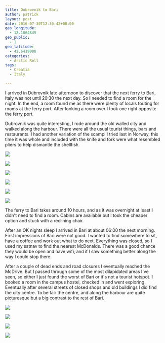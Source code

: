 ```yaml
---
title: Dubrovnik to Bari
author: patrick
layout: post
date: 2016-07-30T12:30:42+00:00
geo_longitude:
  - 18.1064849
geo_public:
  - 1
geo_latitude:
  - 42.6419008
categories:
  - Arctic Roll
tags:
  - Croatia
  - Italy

---
```

I arrived in Dubrovnik late afternoon to discover that the next ferry to Bari, Italy was not until 20:30 the next day. So I needed to find a room for the night. In the end, a room found me as there were plenty of locals touting for rooms at the ferry port. After looking a room over I took one right opposite the ferry port.

Dubrovnik was quite interesting, I rode around the old walled city and walked along the harbour. There were all the usual tourist things, bars and restaurants. I had another variation of the scampi I tried last in Norway, this time it was whole and included with the knife and fork were what resembled pliers to help dismantle the shellfish.

![](/img/2016/07/IMG_3190.jpg)

![](/img/2016/07/IMG_3193.jpg)

![](/img/2016/07/IMG_3198.jpg)

![](/img/2016/07/img_3401.jpg)

![](/img/2016/07/img_3400.jpg)

![](/img/2016/07/img_3399.jpg)

The ferry to Bari takes around 10 hours, and as it was overnight at least I didn't need to find a room. Cabins are available but I took the cheaper option and stuck with a reclining chair.

After an OK nights sleep I arrived in Bari at about 06:00 the next morning. First impressions of Bari were not good. I wanted to find somewhere to sit, have a coffee and work out what to do next. Everything was closed, so I used my satnav to find the nearest McDonalds. There was a good chance they would be open and have wifi, and if I saw something better along the way I could stop there.

After a couple of dead ends and road closures I eventually reached the McDrive. But I passed through some of the most dilapidated areas I've seen, so either I just found the worst of Bari or it's not a tourist hotspot. I booked a room in the campus hostel, checked in and went exploring. Eventually after several streets of closed shops and old buildings I did find the city centre. To be fair the centre, and along the harbour are quite picturesque but a big contrast to the rest of Bari.

![](/img/2016/07/IMG_3219.jpg)

![](/img/2016/07/img_3396.jpg)

![](/img/2016/07/img_3397.jpg)

![](/img/2016/07/img_3398.jpg)
